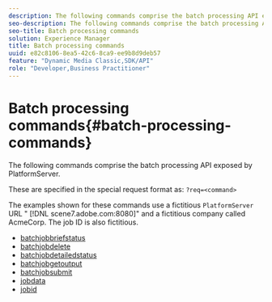 ```yaml
---
description: The following commands comprise the batch processing API exposed by PlatformServer.
seo-description: The following commands comprise the batch processing API exposed by PlatformServer.
seo-title: Batch processing commands
solution: Experience Manager
title: Batch processing commands
uuid: e82c8106-8ea5-42c6-8ca9-ee9b8d9deb57
feature: "Dynamic Media Classic,SDK/API"
role: "Developer,Business Practitioner"
---
```


# Batch processing commands{#batch-processing-commands}

The following commands comprise the batch processing API exposed by PlatformServer.

These are specified in the special request format as: `?req=<command>`

The examples shown for these commands use a fictitious `PlatformServer` URL " [!DNL scene7.adobe.com:8080]" and a fictitious company called AcmeCorp. The job ID is also fictitious. 

* [batchjobbriefstatus](r-batchjobbriefstatus.md)
* [batchjobdelete](r-batchjobdelete.md)
* [batchjobdetailedstatus](r-batchjobdetailedstatus.md)
* [batchjobgetoutput](r-batchjobgetoutput.md)
* [batchjobsubmit](r-batchjobsubmit.md)
* [jobdata](r-jobdata.md)
* [jobid](r-jobid.md)